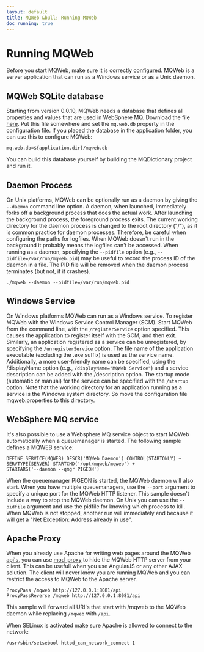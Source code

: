 ```yaml
---
layout: default
title: MQWeb &bull; Running MQWeb
doc_running: true
---
```


Running MQWeb
=============

Before you start MQWeb, make sure it is correctly [configured](/docs/configure.html).
MQWeb is a server application that can run as a Windows service or as a Unix
daemon.

MQWeb SQLite database
---------------------
Starting from version 0.0.10, MQWeb needs a database that defines all properties
and values that are used in WebSphere MQ. Download the file [here](http://mqweb.org/files/mqweb.db). 
Put this file somewhere and set the `mq.web.db` property in the configuration file. 
If you placed the database in the application folder, you can use this to 
configure MQWeb:

    mq.web.db=${application.dir}/mqweb.db
    
You can build this database yourself by building the MQDictionary project and run
it.

Daemon Process
--------------

On Unix platforms, MQWeb can be optionally run as a daemon by giving the 
`--daemon` command line option. A daemon, when launched, immediately forks off a 
background process that does the actual work. After launching the background 
process, the foreground process exits. The current working directory for the 
daemon process is changed to the root directory ("/"), as it is common practice 
for daemon processes. Therefore, be careful when configuring the paths for 
logfiles. When MQWeb doesn't run in the background it probably means the 
logfiles can't be accessed. When running as a daemon, specifying the `--pidfile` 
option (e.g., `--pidfile=/var/run/mqweb.pid`) may be useful to record the 
process ID of the daemon in a file. The PID file will be removed when the daemon 
process terminates (but not, if it crashes).
 
    ./mqweb --daemon --pidfile=/var/run/mqweb.pid

Windows Service
---------------

On Windows platforms MQWeb can run as a Windows service. To register MQWeb
with the  Windows Service Control Manager (SCM). Start MQWeb from the command 
line, with the `/registerService` option specified. This causes the application 
to register itself with the SCM, and then exit. Similarly, an application 
registered as a service can be unregistered, by specifying the 
`/unregisterService` option. The file name of the application executable 
(excluding the .exe suffix) is used as the service name. Additionally, a more 
user-friendly name can be specified, using the /displayName option (e.g., 
`/displayName="MQWeb Service"`) and a service description can be added with the 
/description option. The startup mode (automatic or manual) for the service 
can be specified with the `/startup` option. Note that the working directory 
for an application running as a service is the Windows system directory. So
move the configuration file mqweb.properties to this directory.

WebSphere MQ service
--------------------

It's also possible to use a Websphere MQ service object to start MQWeb
automatically when a queuemanager is started. The following sample defines
a MQWEB service:

    DEFINE SERVICE(MQWEB) DESCR('MQWeb Daemon') CONTROL(STARTONLY) +
    SERVTYPE(SERVER) STARTCMD('/opt/mqweb/mqweb') +
    STARTARG('--daemon --qmgr PIGEON')

When the queuemanager PIGEON is started, the MQWeb daemon will also start.
When you have multiple queuemanagers, use the `--port` argument to specify
a unique port for the MQWeb HTTP listener. This sample doesn't include a way
to stop the MQWeb daemon. On Unix you can use the `--pidfile` argument and
use the pidfile for knowing which process to kill. When MQWeb is not stopped,
another run will immediately end because it will get a "Net Exception:
Address already in use".

Apache Proxy
------------

When you already use Apache for writing web pages around the MQWeb 
[api's](/docs/apis.hmtl), you can use [mod_proxy](http://httpd.apache.org/docs/current/mod/mod_proxy.html) 
to hide the MQWeb HTTP server from your client. This can be usefull when you
use AngularJS or any other AJAX solution. The client will never know you are
running MQWeb and you can restrict the access to MQWeb to the Apache server.

    ProxyPass /mqweb http://127.0.0.1:8081/api
    ProxyPassReverse /mqweb http://127.0.0.1:8081/api

This sample will forward all URI's that start with /mqweb to the MQWeb daemon
while replacing `/mqweb` with `/api`.

When SELinux is activated make sure Apache is allowed to connect to the network:

    /usr/sbin/setsebool httpd_can_network_connect 1
    

